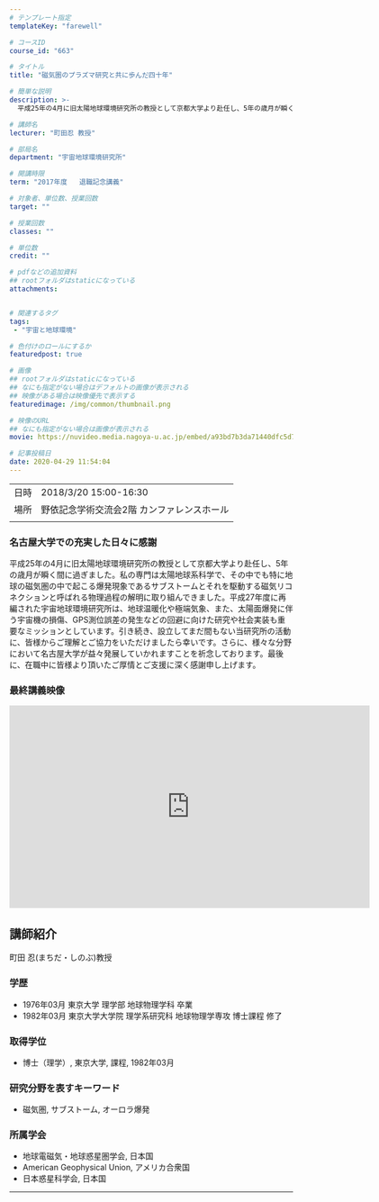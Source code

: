 ```yaml
---
# テンプレート指定
templateKey: "farewell"

# コースID
course_id: "663"

# タイトル
title: "磁気圏のプラズマ研究と共に歩んだ四十年"

# 簡単な説明
description: >-
  平成25年の4月に旧太陽地球環境研究所の教授として京都大学より赴任し、5年の歳月が瞬く間に過ぎました。私の専門は太陽地球系科学で、その中でも特に地球の磁気圏の中で起こる爆発現象であるサブストームとそれを駆動する磁気リコネクションと呼ばれる物理過程の解明に取り組んできました。平成27年度に再編された宇宙地球環境研究所は、地球温暖化や極端気象、また、太陽面爆発に伴う宇宙機の損傷、 ....

# 講師名
lecturer: "町田忍 教授"

# 部局名
department: "宇宙地球環境研究所"

# 開講時限
term: "2017年度	退職記念講義"

# 対象者、単位数、授業回数
target: ""

# 授業回数
classes: ""

# 単位数
credit: ""

# pdfなどの追加資料
## rootフォルダはstaticになっている
attachments:


# 関連するタグ
tags:
 - "宇宙と地球環境"

# 色付けのロールにするか
featuredpost: true

# 画像
## rootフォルダはstaticになっている
## なにも指定がない場合はデフォルトの画像が表示される
## 映像がある場合は映像優先で表示する
featuredimage: /img/common/thumbnail.png

# 映像のURL
## なにも指定がない場合は画像が表示される
movie: https://nuvideo.media.nagoya-u.ac.jp/embed/a93bd7b3da71440dfc5d723af0ada70b0b2bb498

# 記事投稿日
date: 2020-04-29 11:54:04
---
```


|   |   |
|---|---|
| 日時 | 2018/3/20  15:00-16:30 |
| 場所 | 野依記念学術交流会2階 カンファレンスホール |
|   |   |


### 名古屋大学での充実した日々に感謝

平成25年の4月に旧太陽地球環境研究所の教授として京都大学より赴任し、5年の歳月が瞬く間に過ぎました。私の専門は太陽地球系科学で、その中でも特に地球の磁気圏の中で起こる爆発現象であるサブストームとそれを駆動する磁気リコネクションと呼ばれる物理過程の解明に取り組んできました。平成27年度に再編された宇宙地球環境研究所は、地球温暖化や極端気象、また、太陽面爆発に伴う宇宙機の損傷、GPS測位誤差の発生などの回避に向けた研究や社会実装も重要なミッションとしています。引き続き、設立してまだ間もない当研究所の活動に、皆様からご理解とご協力をいただけましたら幸いです。さらに、様々な分野において名古屋大学が益々発展していかれますことを祈念しております。最後に、在職中に皆様より頂いたご厚情とご支援に深く感謝申し上げます。


### 最終講義映像

<iframe src="https://nuvideo.media.nagoya-u.ac.jp/embed/fec724e47edb562cf9f22bf6ef69e5e10adc8149" width="640" height="360" frameborder="0" allowfullscreen></iframe>





## 講師紹介

町田 忍(まちだ・しのぶ)教授
### 学歴
* 1976年03月  東京大学  理学部  地球物理学科  卒業
* 1982年03月  東京大学大学院  理学系研究科  地球物理学専攻  博士課程  修了

### 取得学位
* 博士（理学）, 東京大学, 課程, 1982年03月

### 研究分野を表すキーワード
* 磁気圏, サブストーム, オーロラ爆発

### 所属学会
* 地球電磁気・地球惑星圏学会, 日本国
* American Geophysical Union, アメリカ合衆国
* 日本惑星科学会, 日本国



-----